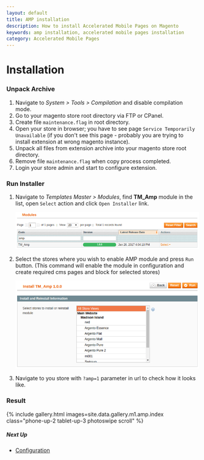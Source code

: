 ```yaml
---
layout: default
title: AMP installation
description: How to install Accelerated Mobile Pages on Magento
keywords: amp installation, accelerated mobile pages installation
category: Accelerated Mobile Pages
---
```


# Installation

### Unpack Archive

 1. Navigate to _System > Tools > Compilation_ and disable compilation mode.
 2. Go to your magento store root directory via FTP or CPanel.
 3. Create file `maintenance.flag` in root directory.
 4. Open your store in browser; you have to see page
    `Service Temporarily Unavailable` (if you don't see this page - probably
    you are trying to install extension at wrong magento instance).
 5. Unpack all files from extension archive into your magento store root
    directory.
 6. Remove file `maintenance.flag` when copy process completed.
 7. Login your store admin and start to configure extension.

### Run Installer

 1. Navigate to _Templates Master > Modules_, find **TM_Amp** module in the list,
    open `Select` action and click `Open Installer` link.

    ![Amp in modules grid](/images/m1/amp/installation/modules-grid.png)

 2. Select the stores where you wish to enable AMP module and press `Run` button.
    (This command will enable the module in configuration and create required cms
    pages and block for selected stores)

    ![Amp installation form](/images/m1/amp/installation/amp-form.png)

 3. Navigate to you store with `?amp=1` parameter in url to check how it looks
    like.

### Result

{% include gallery.html images=site.data.gallery.m1.amp.index class="phone-up-2 tablet-up-3 photoswipe scroll" %}

##### Next Up

 -  [Configuration](../configuration/)

<!--
 -  [Homepage](../customization/homepage/)
 -  [Footer Links](../customization/footer-links/)
 -  [Google Analytics](../google-analytics/)
-->
